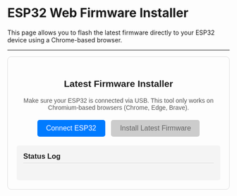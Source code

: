 # ESP32 Web Firmware Installer

This page allows you to flash the latest firmware directly to your ESP32 device using a Chrome-based browser.

***

<div id="installer-container" style="max-width: 600px; margin: auto; padding: 20px; border: 1px solid #ddd; border-radius: 8px; font-family: Arial, sans-serif;">
    <h2 style="text-align: center;">Latest Firmware Installer</h2>
    <p style="text-align: center; color: #555;">
        Make sure your ESP32 is connected via USB. This tool only works on Chromium-based browsers (Chrome, Edge, Brave).
    </p>
    <div style="text-align: center; margin-top: 20px;">
        <button id="connect-button" style="padding: 10px 20px; font-size: 16px; cursor: pointer; background-color: #007bff; color: white; border: none; border-radius: 5px;">
            Connect ESP32
        </button>
        <button id="install-button" style="padding: 10px 20px; font-size: 16px; cursor: not-allowed; background-color: #ccc; color: #666; border: none; border-radius: 5px; margin-left: 10px;" disabled>
            Install Latest Firmware
        </button>
    </div>
    <div style="margin-top: 20px; padding: 15px; background-color: #f4f4f4; border-radius: 5px;">
        <h3 style="margin: 0; padding-bottom: 5px; border-bottom: 1px solid #ddd;">Status Log</h3>
        <pre id="log-output" style="white-space: pre-wrap; word-wrap: break-word; font-family: 'Courier New', monospace; font-size: 14px; color: #333; margin-top: 10px;"></pre>
    </div>
</div>

<script src="https://unpkg.com/esptool-js"></script>
<script>
    const connectButton = document.getElementById('connect-button');
    const installButton = document.getElementById('install-button');
    const logOutput = document.getElementById('log-output');

    let port;
    let esploader;

    const owner = 'dpoulson';
    const repo = 'Astropixels';
    const firmwareFileName = 'standard.bin';

    function updateLog(message) {
        logOutput.textContent += `\n> ${message}`;
        logOutput.scrollTop = logOutput.scrollHeight;
    }

    // Helper function to connect to the ESP32
    async function connectToDevice() {
        try {
            port = await navigator.serial.requestPort();
            await port.open({ baudRate: 115200 });
            updateLog('Connected to ESP32.');
            installButton.disabled = false;
            installButton.style.backgroundColor = '#28a745';
            installButton.style.cursor = 'pointer';
        } catch (error) {
            updateLog(`Error: ${error.message}`);
        }
    }

    // Helper function to fetch and flash the latest firmware
    async function flashLatestFirmware() {
        if (!port) {
            updateLog('Please connect to the ESP32 first.');
            return;
        }

        try {
            updateLog('Fetching latest release information...');
            const response = await fetch(`https://api.github.com/repos/${owner}/${repo}/releases/latest`);
            if (!response.ok) {
                throw new Error(`GitHub API request failed: ${response.statusText}`);
            }
            const releaseData = await response.json();

            const firmwareAsset = releaseData.assets.find(asset => asset.name === firmwareFileName);
            if (!firmwareAsset) {
                throw new Error(`Firmware file "${firmwareFileName}" not found in the latest release.`);
            }

            const firmwareURL = firmwareAsset.browser_download_url;
            updateLog(`Found firmware version: ${releaseData.tag_name}`);
            updateLog('Downloading firmware file...');
            
            const firmwareResponse = await fetch(firmwareURL);
            const firmwareBuffer = await firmwareResponse.arrayBuffer();

            updateLog('Firmware downloaded. Flashing...');

            // Flashing logic using esptool.js
            esploader = new ESPLoader(port, 115200, logOutput);
            await esploader.flash_binary(firmwareBuffer, 0x1000); // Adjust address if needed

            updateLog('Firmware installation complete! 🎉');

        } catch (error) {
            updateLog(`\nError during installation: ${error.message}`);
        }
    }

    connectButton.addEventListener('click', connectToDevice);
    installButton.addEventListener('click', flashLatestFirmware);

    // Initial check for Web Serial API support
    if ('serial' in navigator) {
        updateLog('Web Serial API supported. Ready to connect.');
    } else {
        updateLog('Web Serial API is not supported in this browser. Please use Chrome, Edge, or Brave.');
        connectButton.disabled = true;
        installButton.disabled = true;
    }

</script>